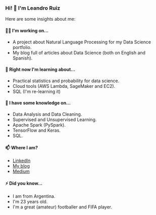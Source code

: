 ### Hi! 👋 I'm Leandro Ruiz

<!--
**ruizleandro/ruizleandro** is a ✨ _special_ ✨ repository because its `README.md` (this file) appears on your GitHub profile.

Here are some ideas to get you started:

- 🔭 I’m currently working on ...
- 🌱 I’m currently learning ...
- 👯 I’m looking to collaborate on ...
- 🤔 I’m looking for help with ...
- 💬 Ask me about ...
- 📫 How to reach me: ...
- 😄 Pronouns: ...
- ⚡ Fun fact: ...
-->

Here are some insights about me:

#### 👨‍💻 I'm working on...

* A project about Natural Language Processing for my Data Science portfolio.
* My blog full of articles about Data Science (both on English and Spanish).

#### 🌱 Right now I'm learning about...

* Practical statistics and probability for data science.
* Cloud tools (AWS Lambda, SageMaker and EC2).
* SQL (I'm re-learning it)

#### 🔭 I have some knowledge on...

* Data Analysis and Data Cleaning.
* Supervised and Unsupervised Learning.
* Apache Spark (PySpark).
* TensorFlow and Keras.
* SQL.

#### 📫 Where I am?

* [LinkedIn](https://www.linkedin.com/in/ruiz-leandro/)
* [My blog](https://dev.to/ruizleandro)
* [Medium](https://medium.com/@ruizleandro)

#### ⚡ Did you know...

* I am from Argentina.
* I'm 23 years old.
* I'm a great (amateur) footballer and FIFA player.
